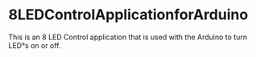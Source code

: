 # 8LEDControlApplicationforArduino
This is an 8 LED Control application that is used with the Arduino to turn LED°s on or off.
